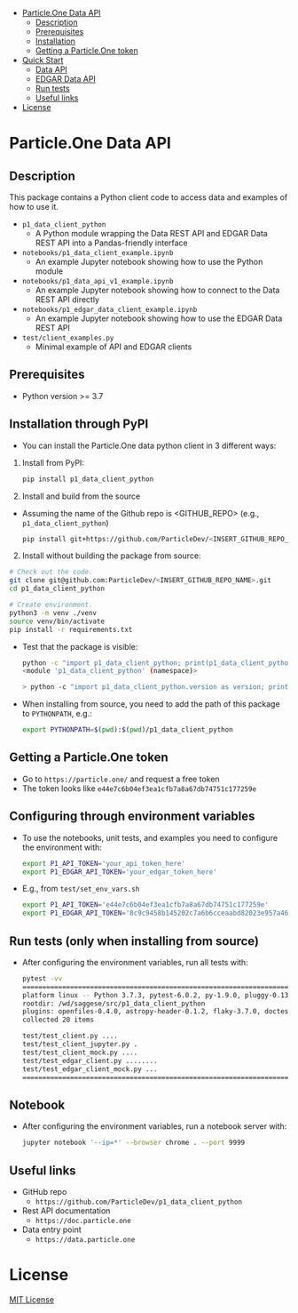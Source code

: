 <!--ts-->
   * [Particle.One Data API](#particleone-data-api)
      * [Description](#description)
      * [Prerequisites](#prerequisites)
      * [Installation](#installation)
      * [Getting a Particle.One token](#getting-a-particleone-token)
   * [Quick Start](#quick-start)
      * [Data API](#data-api)
      * [EDGAR Data API](#edgar-data-api)
      * [Run tests](#run-tests)
      * [Useful links](#useful-links)
   * [License](#license)



<!--te-->

# Particle.One Data API

## Description

This package contains a Python client code to access data and examples of how to
use it.

- `p1_data_client_python`
  - A Python module wrapping the Data REST API and EDGAR Data REST API into a
    Pandas-friendly interface
- `notebooks/p1_data_client_example.ipynb`
  - An example Jupyter notebook showing how to use the Python module
- `notebooks/p1_data_api_v1_example.ipynb`
  - An example Jupyter notebook showing how to connect to the Data REST API
    directly
- `notebooks/p1_edgar_data_client_example.ipynb`
  - An example Jupyter notebook showing how to use the EDGAR Data REST API
- `test/client_examples.py`
  - Minimal example of API and EDGAR clients

## Prerequisites

- Python version >= 3.7

## Installation through PyPI

- You can install the Particle.One data python client in 3 different ways:

1) Install from PyPI:
   ```bash
   pip install p1_data_client_python
   ```

2) Install and build from the source
- Assuming the name of the Github repo is <GITHUB_REPO> (e.g.,
  `p1_data_client_python`)
   ```bash
   pip install git+https://github.com/ParticleDev/<INSERT_GITHUB_REPO_NAME>.git
   ```

2) Install without building the package from source:

  ```bash
  # Check out the code.
  git clone git@github.com:ParticleDev/<INSERT_GITHUB_REPO_NAME>.git
  cd p1_data_client_python

  # Create environment.
  python3 -m venv ./venv
  source venv/bin/activate
  pip install -r requirements.txt
  ```

- Test that the package is visible:

  ```bash
  python -c "import p1_data_client_python; print(p1_data_client_python)"
  <module 'p1_data_client_python' (namespace)>

  > python -c "import p1_data_client_python.version as version; print(version.VERSION)"
  ```

- When installing from source, you need to add the path of this package to
  `PYTHONPATH`, e.g.:
  ```bash
  export PYTHONPATH=$(pwd):$(pwd)/p1_data_client_python
  ```

## Getting a Particle.One token

- Go to `https://particle.one/` and request a free token
- The token looks like `e44e7c6b04ef3ea1cfb7a8a67db74751c177259e`

## Configuring through environment variables

- To use the notebooks, unit tests, and examples you need to configure the
  environment with:

  ```bash
  export P1_API_TOKEN='your_api_token_here'
  export P1_EDGAR_API_TOKEN='your_edgar_token_here'
  ```

- E.g., from `test/set_env_vars.sh`
  ```bash
  export P1_API_TOKEN='e44e7c6b04ef3ea1cfb7a8a67db74751c177259e'
  export P1_EDGAR_API_TOKEN='8c9c9458b145202c7a6b6cceaabd82023e957a46d6cf7061ed8e1c94a168f2fd'
  ```

## Run tests (only when installing from source)

- After configuring the environment variables, run all tests with:

  ```bash
  pytest -vv
  =============================================================================================== test session starts ================================================================================================
  platform linux -- Python 3.7.3, pytest-6.0.2, py-1.9.0, pluggy-0.13.1
  rootdir: /wd/saggese/src/p1_data_client_python
  plugins: openfiles-0.4.0, astropy-header-0.1.2, flaky-3.7.0, doctestplus-0.4.0, remotedata-0.3.1, arraydiff-0.3, hypothesis-5.3.0
  collected 20 items

  test/test_client.py ....
  test/test_client_jupyter.py .
  test/test_client_mock.py ....
  test/test_edgar_client.py ........
  test/test_edgar_client_mock.py ...
  ================================================================================================ 9 passed in 3.46s =================================================================================================
  ```

## Notebook

- After configuring the environment variables, run a notebook server with:

  ```bash
  jupyter notebook '--ip=*' --browser chrome . --port 9999
  ```

## Useful links

- GitHub repo
  - `https://github.com/ParticleDev/p1_data_client_python`
- Rest API documentation
  - `https://doc.particle.one`
- Data entry point
  - `https://data.particle.one`

# License

[MIT License](license.txt)
